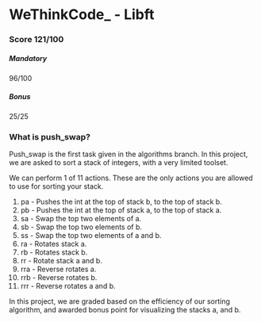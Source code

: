 # WeThinkCode_ - Libft
### Score 121/100
##### Mandatory
96/100
##### Bonus
25/25

### What is push_swap?
Push_swap is the first task given in the algorithms branch.
In this project, we are asked to sort a stack of integers, with a very limited toolset.

We can perform 1 of 11 actions. These are the only actions you are allowed to use for sorting your stack.
1. pa - Pushes the int at the top of stack b, to the top of stack b.
2. pb - Pushes the int at the top of stack a, to the top of stack a.
3. sa - Swap the top two elements of a.
4. sb - Swap the top two elements of b.
5. ss - Swap the top two elements of a and b.
6. ra - Rotates stack a.
7. rb - Rotates stack b.
8. rr - Rotate stack a and b.
9. rra - Reverse rotates a.
10. rrb - Reverse rotates b.
11. rrr - Reverse rotates a and b.

In this project, we are graded based on the efficiency of our sorting algorithm, and awarded bonus point for visualizing the stacks a, and b.